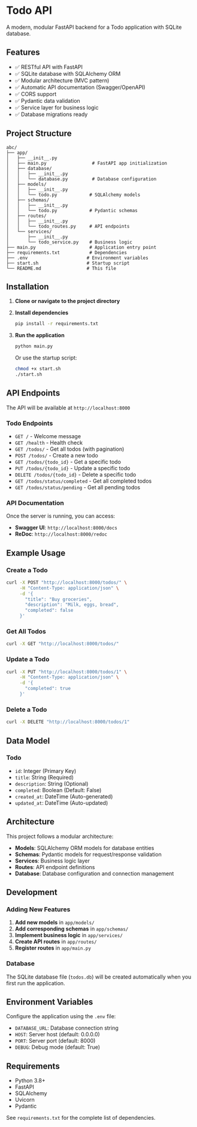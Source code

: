 # Todo API

A modern, modular FastAPI backend for a Todo application with SQLite database.

## Features

- ✅ RESTful API with FastAPI
- ✅ SQLite database with SQLAlchemy ORM
- ✅ Modular architecture (MVC pattern)
- ✅ Automatic API documentation (Swagger/OpenAPI)
- ✅ CORS support
- ✅ Pydantic data validation
- ✅ Service layer for business logic
- ✅ Database migrations ready

## Project Structure

```
abc/
├── app/
│   ├── __init__.py
│   ├── main.py                 # FastAPI app initialization
│   ├── database/
│   │   ├── __init__.py
│   │   └── database.py         # Database configuration
│   ├── models/
│   │   ├── __init__.py
│   │   └── todo.py            # SQLAlchemy models
│   ├── schemas/
│   │   ├── __init__.py
│   │   └── todo.py            # Pydantic schemas
│   ├── routes/
│   │   ├── __init__.py
│   │   └── todo_routes.py     # API endpoints
│   └── services/
│       ├── __init__.py
│       └── todo_service.py    # Business logic
├── main.py                    # Application entry point
├── requirements.txt           # Dependencies
├── .env                      # Environment variables
├── start.sh                  # Startup script
└── README.md                 # This file
```

## Installation

1. **Clone or navigate to the project directory**

2. **Install dependencies**
   ```bash
   pip install -r requirements.txt
   ```

3. **Run the application**
   ```bash
   python main.py
   ```
   
   Or use the startup script:
   ```bash
   chmod +x start.sh
   ./start.sh
   ```

## API Endpoints

The API will be available at `http://localhost:8000`

### Todo Endpoints

- `GET /` - Welcome message
- `GET /health` - Health check
- `GET /todos/` - Get all todos (with pagination)
- `POST /todos/` - Create a new todo
- `GET /todos/{todo_id}` - Get a specific todo
- `PUT /todos/{todo_id}` - Update a specific todo
- `DELETE /todos/{todo_id}` - Delete a specific todo
- `GET /todos/status/completed` - Get all completed todos
- `GET /todos/status/pending` - Get all pending todos

### API Documentation

Once the server is running, you can access:
- **Swagger UI**: `http://localhost:8000/docs`
- **ReDoc**: `http://localhost:8000/redoc`

## Example Usage

### Create a Todo
```bash
curl -X POST "http://localhost:8000/todos/" \
     -H "Content-Type: application/json" \
     -d '{
       "title": "Buy groceries",
       "description": "Milk, eggs, bread",
       "completed": false
     }'
```

### Get All Todos
```bash
curl -X GET "http://localhost:8000/todos/"
```

### Update a Todo
```bash
curl -X PUT "http://localhost:8000/todos/1" \
     -H "Content-Type: application/json" \
     -d '{
       "completed": true
     }'
```

### Delete a Todo
```bash
curl -X DELETE "http://localhost:8000/todos/1"
```

## Data Model

### Todo
- `id`: Integer (Primary Key)
- `title`: String (Required)
- `description`: String (Optional)
- `completed`: Boolean (Default: False)
- `created_at`: DateTime (Auto-generated)
- `updated_at`: DateTime (Auto-updated)

## Architecture

This project follows a modular architecture:

- **Models**: SQLAlchemy ORM models for database entities
- **Schemas**: Pydantic models for request/response validation
- **Services**: Business logic layer
- **Routes**: API endpoint definitions
- **Database**: Database configuration and connection management

## Development

### Adding New Features

1. **Add new models** in `app/models/`
2. **Add corresponding schemas** in `app/schemas/`
3. **Implement business logic** in `app/services/`
4. **Create API routes** in `app/routes/`
5. **Register routes** in `app/main.py`

### Database

The SQLite database file (`todos.db`) will be created automatically when you first run the application.

## Environment Variables

Configure the application using the `.env` file:

- `DATABASE_URL`: Database connection string
- `HOST`: Server host (default: 0.0.0.0)
- `PORT`: Server port (default: 8000)
- `DEBUG`: Debug mode (default: True)

## Requirements

- Python 3.8+
- FastAPI
- SQLAlchemy
- Uvicorn
- Pydantic

See `requirements.txt` for the complete list of dependencies.
